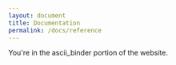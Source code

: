 ```yaml
---
layout: document
title: Documentation
permalink: /docs/reference
---
```


You're in the ascii_binder portion of the website.
